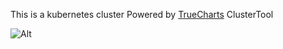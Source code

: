   This is a kubernetes cluster Powered by [TrueCharts](https://truecharts.org/) ClusterTool

  ![Alt](https://repobeats.axiom.co/api/embed/0769455edac50bb121f16de43ed31f5c30889834.svg "Repobeats analytics image")
